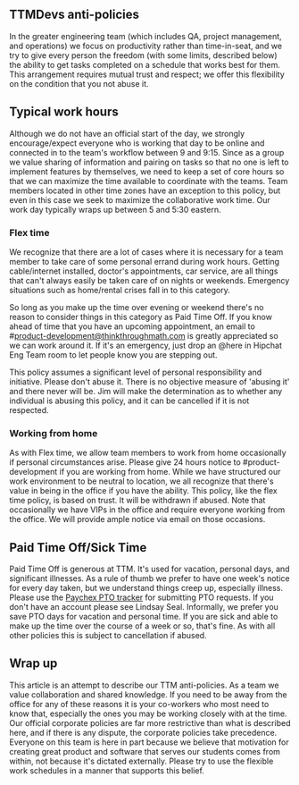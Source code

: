 ## TTMDevs anti-policies
In the greater engineering team (which includes QA, project management, and operations) we focus on productivity rather than time-in-seat, and we try to give every person the freedom (with some limits, described below) the ability to get tasks completed on a schedule that works best for them. This arrangement requires mutual trust and respect; we offer this flexibility on the condition that you not abuse it. 

## Typical work hours
Although we do not have an official start of the day, we strongly encourage/expect everyone who is working that day to be online and connected in to the team's workflow between 9 and 9:15. Since as a group we value sharing of information and pairing on tasks so that no one is left to implement features by themselves, we need to keep a set of core hours so that we can maximize the time available to coordinate with the teams. Team members located in other time zones have an exception to this policy, but even in this case we seek to maximize the collaborative work time. Our work day typically wraps up between 5 and 5:30 eastern.

### Flex time
We recognize that there are a lot of cases where it is necessary for a team member to take care of some personal errand during work hours. Getting cable/internet installed, doctor's appointments, car service, are all things that can't always easily be taken care of on nights or weekends. Emergency situations such as home/rental crises fall in to this category.

So long as you make up the time over evening or weekend there's no reason to consider things in this category as Paid Time Off. If you know ahead of time that you have an upcoming appointment, an email to #product-development@thinkthroughmath.com is greatly appreciated so we can work around it. If it's an emergency, just drop an @here in Hipchat Eng Team room to let people know you are stepping out.

This policy assumes a significant level of personal responsibility and initiative. Please don't abuse it. There is no objective measure of 'abusing it' and there never will be. Jim will make the determination as to whether any individual is abusing this policy, and it can be cancelled if it is not respected.

### Working from home
As with Flex time, we allow team members to work from home occasionally if personal circumstances arise. Please give 24 hours notice to #product-development if you are working from home. While we have structured our work environment to be neutral to location, we all recognize that there's value in being in the office if you have the ability. This policy, like the flex time policy, is based on trust. It will be withdrawn if abused. Note that occasionally we have VIPs in the office and require everyone working from the office. We will provide ample notice via email on those occasions.

## Paid Time Off/Sick Time
Paid Time Off is generous at TTM. It's used for vacation, personal days, and significant illnesses. As a rule of thumb we prefer to have one week's notice for every day taken, but we understand things creep up, especially illness. Please use the [Paychex PTO tracker](https://myapps.paychex.com/) for submitting PTO requests. If you don't have an account please see Lindsay Seal. Informally, we prefer you save PTO days for vacation and personal time. If you are sick and able to make up the time over the course of a week or so, that's fine. As with all other policies this is subject to cancellation if abused.

## Wrap up
This article is an attempt to describe our TTM anti-policies. As a team we value collaboration and shared knowledge. If you need to be away from the office for any of these reasons it is your co-workers who most need to know that, especially the ones you may be working closely with at the time. Our official corporate policies are far more restrictive than what is described here, and if there is any dispute, the corporate policies take precedence. Everyone on this team is here in part because we believe that motivation for creating great product and software that serves our students comes from within, not because it's dictated externally. Please try to use the flexible work schedules in a manner that supports this belief. 
